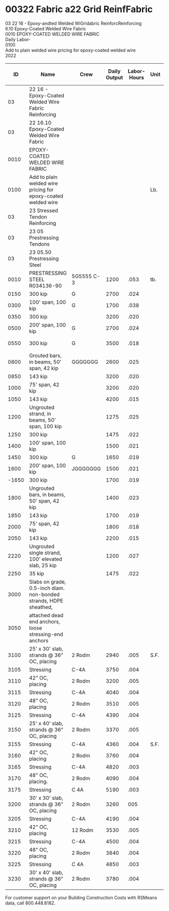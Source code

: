 # 00322 Fabric a22 Grid ReinfFabric  
03 22 16 - Epoxy-andted Welded WiGridabric ReinforcReinforcing  
6.10 Epoxy-Coated Welded Wire Fabric  
0010 EPOXY-COATED WELDED WIRE FABRIC  
Daily Labor-  
0100  
Add to plain welded wire pricing for epoxy-coated welded wire  
2022

| ID    | Name                                                                 | Crew      | Daily Output | Labor-Hours | Unit | Material | Labor | Equipment | Total | Total Incl O&P |
|-------|----------------------------------------------------------------------|-----------|--------------|-------------|------|----------|-------|-----------|-------|----------------|
| 03    | 22 16 - Epoxy-Coated Welded Wire Fabric Reinforcing                  |           |              |             |      |          |       |           |       |                |
| 03    | 22 16.10 Epoxy-Coated Welded Wire Fabric                             |           |              |             |      |          |       |           |       |                |
| 0010  | EPOXY-COATED WELDED WIRE FABRIC                                      |           |              |             |      |          |       |           |       |                |
| 0100  | Add to plain welded wire pricing for epoxy-coated welded wire         |           |              |             | Lb.  | .57      |       |           | .57   | .62            |
| 03    | 23 Stressed Tendon Reinforcing                                       |           |              |             |      |          |       |           |       |                |
| 03    | 23 05 Prestressing Tendons                                           |           |              |             |      |          |       |           |       |                |
| 03    | 23 05.50 Prestressing Steel                                          |           |              |             |      |          |       |           |       |                |
| 0010  | PRESTRESSING STEEL R034136-90                                        | 5G5555 C-3| 1200         | .053        | tb.  | 2.94     | 3.02  | .12       | 6.08  | 7.85           |
| 0150  | 300 kip                                                              | G         | 2700         | .024        |      | 1.24     | 1.34  | .05       | 2.63  | 3.43           |
| 0300  | 100' span, 100 kip                                                   | G         | 1700         | .038        |      | 2.94     | 2.13  | .08       | 5.15  | 6.50           |
| 0350  | 300 kip                                                              |           | 3200         | .020        |      | 2.52     | 1.13  | .04       | 3.69  | 4.51           |
| 0500  | 200' span, 100 kip                                                   | G         | 2700         | .024        |      | 2.93     | 1.34  | .05       | 4.32  | 5.30           |
| 0550  | 300 kip                                                              | G         | 3500         | .018        |      | 2.51     | 1.04  | .04ྲཟུ     | 3.59  | 4.36           |
| 0800  | Grouted bars, in beams, 50' span, 42 kip                             | GGGGGGG   | 2600         | .025        |      | 1.36     | 1.40  | .05       | 2.81  | 3.64           |
| 0850  | 143 kip                                                              |           | 3200         | .020        |      | 1.31     | 1.13  | .04       | 2.48  | 3.18           |
| 1000  | 75' span, 42 kip                                                     |           | 3200         | .020        |      | 1.38     | 1.13  | .04       | 2.55  | 3.26           |
| 1050  | 143 kip                                                              |           | 4200         | .015        |      | 1.18     | .86   | .03       | 2.07  | 2.63           |
| 1200  | Ungrouted strand, in beams, 50' span, 100 kip                        |           | 1275         | .025        |      | .66      | 1.54  | .04       | 2.24  | 3.06           |
| 1250  | 300 kip                                                              |           | 1475         | .022        |      | .66      | 1.33  | .03       | 2.02  | 2.75           |
| 1400  | 100' span, 100 kip                                                   |           | 1500         | .021        |      | .66      | 1.31  | .03       | 2     | 2.72           |
| 1450  | 300 kip                                                              | G         | 1650         | .019        |      | .66      | 1.19  | .03       | 1.888 | 2.53           |
| 1600  | 200' span, 100 kip                                                   | JGGGGGGG  | 1500         | .021        |      | .66      | 1.31  | .03       | 2     | 2.72           |
| -1650 | 300 kip                                                              |           | 1700         | .019        |      | .66      | 1.15  | .03       | 1.84  | 2.48           |
| 1800  | Ungrouted bars, in beams, 50' span, 42 kip                           |           | 1400         | .023        |      | .73      | 1.40  | .03       | 2.16  | 2.93           |
| 1850  | 143 kip                                                              |           | 1700         | .019        |      | .73      | 1.15  | .03       | 1.91  | 2.55           |
| 2000  | 75' span, 42 kip                                                     |           | 1800         | .018        |      | .73      | 1.09  | .03       | 1.85  | 2.45           |
| 2050  | 143 kip                                                              |           | 2200         | .015        |      | .366     | .89   | .02       | 1.64  | 2.15           |
| 2220  | Ungrouted single strand, 100' elevated slab, 25 kip                  |           | 1200         | .027        |      | .66      | 1.63  | .04       | 2.33  | 3.21           |
| 2250  | 35 kip                                                               |           | 1475         | .022        |      | .66      | 1.33  | .03       | 2.02  | 2.75           |
| 3000  | Slabs on grade, 0.5-inch diam. non-bonded strands, HDPE sheathed,    |           |              |             |      |          |       |           |       |                |
| 3050  | attached dead end anchors, loose stressing-end anchors               |           |              |             |      |          |       |           |       |                |
| 3100  | 25' x 30' slab, strands @ 36" OC, placing                            | 2 Rodm    | 2940         | .005        | S.F. | .10      | 32222222220|        | 3222222222| 1.26           |
| 3105  | Stressing                                                            | C-4A      | 3750         | .004        |      |          | .26   | .02       | .28   | .41            |
| 3110  | 42" OC, placing                                                      | 2 Rodm    | 3200         | .005        |      | .62      |       |           | .92   | 1.13           |
| 3115  | Stressing                                                            | C-4A      | 4040         | .004        |      |          | .24   | .02       | .26   | .38            |
| 3120  | 48" OC, placing                                                      | 2 Rodm    | 3510         | .005        |      | .54      | .28   |           | .82   | 1              |
| 3125  | Stressing                                                            | C-4A      | 4390         | .004        |      |          |       | .01       |       | .35            |
| 3150  | 25' x 40' slab, strands @ 36" OC, placing                            | 2 Rodm    | 3370         | .005        |      | .67      | .29   |           | .96   | 1.17           |
| 3155  | Stressing                                                            | C-4A      | 4360         | .004        | S.F. |          |       | .01       |       | .35            |
| 3160  | 42" OC, placing                                                      | 2 Rodm    | 3760         | .004        |      | .58      | .26   |           | .84   | 1.03           |
| 3165  | Stressing                                                            | C-4A      | 4820         | .003        |      |          |       | .01       | .21   | .31            |
| 3170  | 48" OC, placing.                                                     | 2 Rodm    | 4090         | .004        |      | .52      | .24   |           | .76   | .92            |
| 3175  | Stressing                                                            | C 4A      | 5190         | .003        |      |          | .19   | .01       | .2082222| .29         |
| 3200  | 30' x 30' slab, strands @ 36" OC, placing                            | 2 Rodm    | 3260         | 005         |      | .67      | .30   |           | .97   | 1.18           |
| 3205  | Stressing                                                            | C-4A      | 4190         | .004        |      |          | .23   | .02       | .25   | .37            |
| 3210  | 42" OC, placing                                                      | 12 Rodm   | 3530         | .005        |      | .50      | 28    |           | .88   | 1.07           |
| 3215  | Stressing                                                            | C-4A      | 4500         | .004        |      |          | .22   | .01       | .23   | .34            |
| 3220  | 48" OC, placing                                                      | 2 Rodm    | 3840         | .004        |      | .54      | .25   |           | .79   | .97            |
| 3225  | Stressing                                                            | C 4A      | 4850         | .003        |      |          | .20   | .01       | .21   | .31            |
| 3230  | 30' x 40' slab, strands @ 36" OC, placing                            | 2 Rodm    | 3780         | .004        |      | .65      | .26   |           | .91   | 1.09           |

For customer support on your Building Construction Costs with RSMeans data, call 800.448.8182.